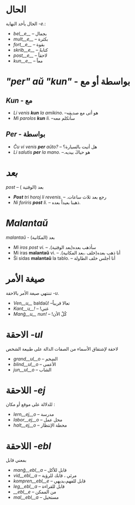 # الحال 

الحال يأخد النهاية *-e*.:

- *bel__e__*   – بجمال 
- *mult__e__*  – بكثرة 
- *fort__e__*  – بقوة 
- *skrib__e__* – كتابةً
- *post__e__*  – لاحقاً
- *kun__e__*   – معاً
 

# *"per" aŭ "kun"* - بواسطة أو مع 

## *Kun* - مع     

- *Li venis __kun__ la amikino.* –هو أتى مع صديقه    
- *Mi parolos __kun__ li.*       –سأتكلم معه
## *Per* - بواسطة 
- *Ĉu vi venis __per__ aŭto?*   – هل أتيت بالسيارة؟
- *Li salutis __per__ la mano.* –.هو حياكَ بيديه 


# *بعد*

*post* – بعد (الوقتية )

- *__Post__ tri horoj li revenis.* – .رجع بعد ثلاث ساعات
- *Ni foriris __post__ li.* – ذهبنا بعيداً بعده.

 

# *Malantaŭ*

*malantaŭ* - بعد (المكانية)

- *Mi iros post vi.* –  .(بعد الوقتية)سأذهب بعده 
- Mi iras __malantaŭ__ vi. – .(خلف ،بعد المكانية)أنا ذهب بعده
- Ŝi sidas __malantaŭ__ la tablo. – أنا أجلس خلف الطاولة

 

# صيغة الأمر

تننتهي صيغة الأمر بالاحقة *-u*.

- *Ven__u__* baldaŭ! –تعالا قريباً
- *Kant__u__!*       – !غني
- *Manĝ__u__ nun!*   – !كُلْ الأن

 

# الاحقة *-ul*

لاحقة لإشتقاق الأسماء من الصفات الدالة على طبيعة الشخص
- *grand__ul__o*  – الضخم 
- *blind__ul__o* – الأعمى  
- *jun__ul__o*    – الشاب

 

# اللاحقة *-ej*

للدلالة على موقع أو مكان :
- *lern__ej__o* – مدرسة
- *labor__ej__o* – محل عمل
- *halt__ej__o* – محطة الإنتظار

 

# اللاحقة *-ebl*

بمعني قابل 
- *manĝ__ebl__a* – قابل للأكل 
- *vid__ebl__a* – مرئي ، قابك للرؤية
- *kompren__ebl__e* – قابل للفهم،بديهي
- *leg__ebl__a* – قابل للقراءة 
- *__ebl__e* – من الممكن 
- *mal__ebl__a* – مستحيل

 
